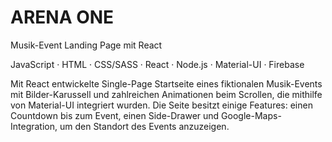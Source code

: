 # ARENA ONE

Musik-Event Landing Page mit React

JavaScript · HTML · CSS/SASS · React · Node.js · Material-UI · Firebase

Mit React entwickelte Single-Page Startseite eines fiktionalen Musik-Events mit Bilder-Karussell
und zahlreichen Animationen beim Scrollen, die mithilfe von Material-UI integriert wurden.
Die Seite besitzt einige Features: einen Countdown bis zum Event, einen Side-Drawer und
Google-Maps-Integration, um den Standort des Events anzuzeigen.

